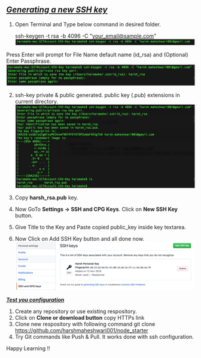 
<h2><b><i><u>Generating a new SSH key</u></i></b></h2>

1. Open Terminal and Type below command in desired folder.

   ssh-keygen -t rsa -b 4096 -C "your_email@sample.com"
 ![ScreenShot](https://github.com/harshmaheshwari001/git/blob/master/1.png)

Press Enter will prompt for File Name default name (id_rsa) and (Optional) Enter Passphrase.
![ScreenShot](https://github.com/harshmaheshwari001/git/blob/master/2.png)

2. ssh-key private & public generated. public key (.pub) extensions in current directory. 
![ScreenShot](https://github.com/harshmaheshwari001/git/blob/master/3.png)

3. Copy <b>harsh_rsa.pub</b> key.
4. Now GoTo <b>Settings -> SSH and CPG Keys</b>. Click on <b>New SSH Key</b> button. 

5. Give Title to the Key and Paste copied public_key inside key textarea.
6. Now Click on Add SSH Key button and all done now.
![ScreenShot](https://github.com/harshmaheshwari001/git/blob/master/4.png)

<b><i><u>Test you configuration</u></i></b>
1. Create any repository or use existing respository.
2. Click on <b>Clone or download button</b> copy HTTPs link
3. Clone new respository with following command
    git clone https://github.com/harshmaheshwari001/node_starter
4. Try Git commands like Push & Pull. It works done with ssh configuration.

Happy Learning !!
